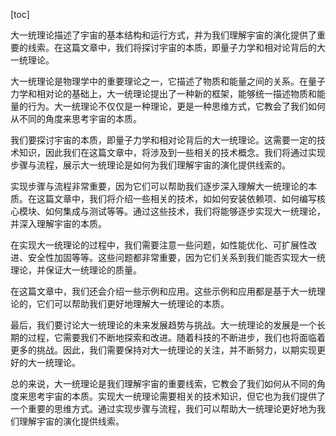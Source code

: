 
[toc]                    
                
                
大一统理论描述了宇宙的基本结构和运行方式，并为我们理解宇宙的演化提供了重要的线索。在这篇文章中，我们将探讨宇宙的本质，即量子力学和相对论背后的大一统理论。

大一统理论是物理学中的重要理论之一，它描述了物质和能量之间的关系。在量子力学和相对论的基础上，大一统理论提出了一种新的框架，能够统一描述物质和能量的行为。大一统理论不仅仅是一种理论，更是一种思维方式，它教会了我们如何从不同的角度来思考宇宙的本质。

我们要探讨宇宙的本质，即量子力学和相对论背后的大一统理论。这需要一定的技术知识，因此我们在这篇文章中，将涉及到一些相关的技术概念。我们将通过实现步骤与流程，展示大一统理论是如何为我们理解宇宙的演化提供线索的。

实现步骤与流程非常重要，因为它们可以帮助我们逐步深入理解大一统理论的本质。在这篇文章中，我们将介绍一些相关的技术，如如何安装依赖项、如何编写核心模块、如何集成与测试等等。通过这些技术，我们将能够逐步实现大一统理论，并深入理解宇宙的本质。

在实现大一统理论的过程中，我们需要注意一些问题，如性能优化、可扩展性改进、安全性加固等等。这些问题都非常重要，因为它们关系到我们能否实现大一统理论，并保证大一统理论的质量。

在这篇文章中，我们还会介绍一些示例和应用。这些示例和应用都是基于大一统理论的，它们可以帮助我们更好地理解大一统理论的本质。

最后，我们要讨论大一统理论的未来发展趋势与挑战。大一统理论的发展是一个长期的过程，它需要我们不断地探索和改进。随着科技的不断进步，我们也将面临着更多的挑战。因此，我们需要保持对大一统理论的关注，并不断努力，以期实现更好的大一统理论。

总的来说，大一统理论是我们理解宇宙的重要线索，它教会了我们如何从不同的角度来思考宇宙的本质。实现大一统理论需要相关的技术知识，但它也为我们提供了一个重要的思维方式。通过实现步骤与流程，我们可以帮助大一统理论更好地为我们理解宇宙的演化提供线索。

